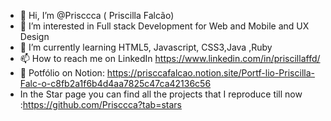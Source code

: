 - 👋 Hi, I’m @Prisccca ( Priscilla Falcão)
- 👀 I’m interested in Full stack Development for Web and Mobile and UX Design
- 🌱 I’m currently learning HTML5, Javascript, CSS3,Java ,Ruby
- 📫 How to reach me on LinkedIn https://www.linkedin.com/in/priscillaffd/
- 📓 Potfólio on Notion: https://prisccafalcao.notion.site/Portf-lio-Priscilla-Falc-o-c8fb2a1f6b4d4aa7825c47ca42136c56
-  In the Star page you can find all the projects that I reproduce till now :https://github.com/Prisccca?tab=stars


<!---
Prisccca/Prisccca is a ✨ special ✨ repository because its `README.md` (this file) appears on your GitHub profile.
You can click the Preview link to take a look at your changes.
--->
